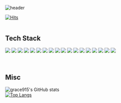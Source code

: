 ![header](https://capsule-render.vercel.app/api?type=waving&text=Lee%20Gaeun&color=timeGradient&height=200&fontSize=80&section=header&animation=twinkling&section=footer&fontAlign=28&fontAlignY=44&stroke=FFFFFF&strokeWidth=1&desc=HYU%20CSE%2019&descAlign=60&descAlignY=52&descSize=23)


 [![Hits](https://hits.seeyoufarm.com/api/count/incr/badge.svg?url=https%3A%2F%2Fgithub.com%2Fgrace915%2Fhit-counter&count_bg=%2379C83D&title_bg=%23555555&icon=&icon_color=%23E7E7E7&title=hits&edge_flat=false)](https://hits.seeyoufarm.com)
 <br><br>
## Tech Stack
<div>
  <img src="https://img.shields.io/badge/Python-3776AB?style=flat-square&logo=python&logoColor=white" />
  <img src="https://img.shields.io/badge/Java-007396?style=flat-square&logo=java&logoColor=white" />
  <img src="https://img.shields.io/badge/JavaScript-F7DF1E?style=flat-square&logo=javascript&logoColor=white" />
  <img src="https://img.shields.io/badge/C-A8B9CC?style=flat-square&logo=c&logoColor=white" />
  <img src="https://img.shields.io/badge/C++-00599C?style=flat-square&logo=c%2B%2B&logoColor=white" />
  <img src="https://img.shields.io/badge/HTML-E34F26?style=flat-square&logo=html5&logoColor=white" />
  <img src="https://img.shields.io/badge/Css-1572B6?style=flat-square&logo=css3&logoColor=white" />
  <img src="https://img.shields.io/badge/React-61DAFB?style=flat-square&logo=react&logoColor=white" />
  <img src="https://img.shields.io/badge/ReactNative-F7DF1E?style=flat-square&logo=javascript&logoColor=white" />
  <img src="https://img.shields.io/badge/AndroidStudio-3DDC84?style=flat-square&logo=androidstudio&logoColor=white" />
  <img src="https://img.shields.io/badge/Node.js-339933?style=flat-square&logo=node.js&logoColor=white" />
<!--   <img src="https://img.shields.io/badge/MongoDB-47A248?style=flat-square&logo=mongodb&logoColor=white" /> -->
  <img src="https://img.shields.io/badge/MySQL-4479A1?style=flat-square&logo=mysql&logoColor=white" />
  <img src="https://img.shields.io/badge/Amazon AWS-232F3E?style=flat-square&logo=Amazon%20AWS&logoColor=white" />
  <img src="https://img.shields.io/badge/npm-CB3837?style=flat-square&logo=npm&logoColor=white" />
  <img src="https://img.shields.io/badge/Git-F05032?style=flat-square&logo=git&logoColor=white" />
  <img src="https://img.shields.io/badge/GitHub-181717?style=flat-square&logo=github&logoColor=white" />
  <img src="https://img.shields.io/badge/Notion-000000?style=flat-square&logo=notion&logoColor=white" />
  <img src="https://img.shields.io/badge/Figma-F24E1E?style=flat-square&logo=figma&logoColor=white" />
</div>
<br><br>

## Misc
![grace915's GitHub stats](https://github-readme-stats.vercel.app/api?username=grace915&count_private=true&show_icons=true&theme=nightowl)  
[![Top Langs](https://github-readme-stats.vercel.app/api/top-langs/?username=grace915&layout=compact&theme=dark&exclude_repo=UnityBasic)](https://github.com/anuraghazra/github-readme-stats)
